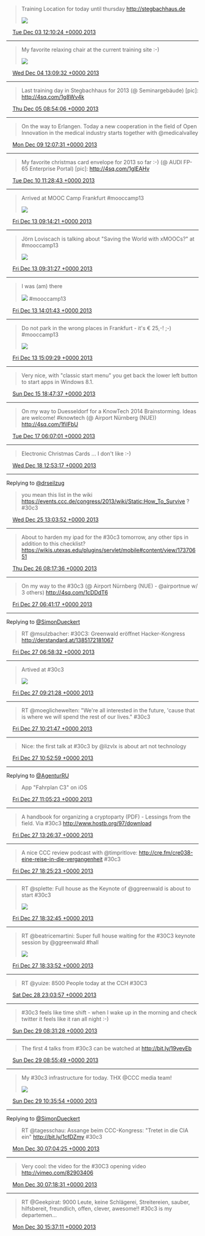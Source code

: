 > Training Location for today until thursday http://stegbachhaus.de 
> 
> ![](http://t.co/t6RQqWUenT)

<img src="media/tweet.ico" width="12" /> [Tue Dec 03 12:10:24 +0000 2013](https://twitter.com/SimonDueckert/status/407844265080160256)

----

> My favorite relaxing chair at the current training site :-) 
> 
> ![](http://t.co/jcOJDQyfOh)

<img src="media/tweet.ico" width="12" /> [Wed Dec 04 13:09:32 +0000 2013](https://twitter.com/SimonDueckert/status/408221531781988352)

----

> Last training day in Stegbachhaus for 2013 (@ Seminargebäude) [pic]: http://4sq.com/1g8Wv4k

<img src="media/tweet.ico" width="12" /> [Thu Dec 05 08:54:06 +0000 2013](https://twitter.com/SimonDueckert/status/408519637299920896)

----

> On the way to Erlangen. Today a new cooperation in the field of Open Innovation in the medical industry starts together with @medicalvalley

<img src="media/tweet.ico" width="12" /> [Mon Dec 09 12:07:31 +0000 2013](https://twitter.com/SimonDueckert/status/410017863458516992)

----

> My favorite christmas card envelope for 2013 so far :-) (@ AUDI FP-65 Enterprise Portal) [pic]: http://4sq.com/1glEAHv

<img src="media/tweet.ico" width="12" /> [Tue Dec 10 11:28:43 +0000 2013](https://twitter.com/SimonDueckert/status/410370490336047104)

----

> Arrived at MOOC Camp Frankfurt #mooccamp13 
> 
> ![](http://t.co/jFOWbE3Hzu)

<img src="media/tweet.ico" width="12" /> [Fri Dec 13 09:14:21 +0000 2013](https://twitter.com/SimonDueckert/status/411423839118454784)

----

> Jörn Loviscach is talking about "Saving the World with xMOOCs?" at #mooccamp13 
> 
> ![](http://t.co/YtzZ7vrdHI)

<img src="media/tweet.ico" width="12" /> [Fri Dec 13 09:31:27 +0000 2013](https://twitter.com/SimonDueckert/status/411428143271247872)

----

> I was (am) there 
> 
> ![](http://t.co/pRfn9GjolP) #mooccamp13

<img src="media/tweet.ico" width="12" /> [Fri Dec 13 14:01:43 +0000 2013](https://twitter.com/SimonDueckert/status/411496154514620417)

----

> Do not park in the wrong places in Frankfurt - it's € 25,-! ;-) #mooccamp13 
> 
> ![](http://t.co/fttw0iZNMY)

<img src="media/tweet.ico" width="12" /> [Fri Dec 13 15:09:29 +0000 2013](https://twitter.com/SimonDueckert/status/411513210638852096)

----

> Very nice, with "classic start menu" you get back the lower left button to start apps in Windows 8.1.

<img src="media/tweet.ico" width="12" /> [Sun Dec 15 18:47:37 +0000 2013](https://twitter.com/SimonDueckert/status/412292882524299264)

----

> On my way to Duesseldorf for a KnowTech 2014 Brainstorming. Ideas are welcome! #knowtech (@ Airport Nürnberg (NUE)) http://4sq.com/1fiIFbU

<img src="media/tweet.ico" width="12" /> [Tue Dec 17 06:07:01 +0000 2013](https://twitter.com/SimonDueckert/status/412826244661903360)

----

> Electronic Christmas Cards ... I don't like :-)

<img src="media/tweet.ico" width="12" /> [Wed Dec 18 12:53:17 +0000 2013](https://twitter.com/SimonDueckert/status/413290871564431361)

----

Replying to [@drseilzug](https://twitter.com/drseilzug/status/415819475091341312)

> you mean this list in the wiki https://events.ccc.de/congress/2013/wiki/Static:How_To_Survive ? #30c3

<img src="media/tweet.ico" width="12" /> [Wed Dec 25 13:03:52 +0000 2013](https://twitter.com/SimonDueckert/status/415830251869331456)

----

> About to harden my ipad for the #30c3 tomorrow, any other tips in addition to this checklist? https://wikis.utexas.edu/plugins/servlet/mobile#content/view/17370651

<img src="media/tweet.ico" width="12" /> [Thu Dec 26 08:17:36 +0000 2013](https://twitter.com/SimonDueckert/status/416120599392845824)

----

> On my way to the #30c3 (@ Airport Nürnberg (NUE) - @airportnue w/ 3 others) http://4sq.com/1cDDdT6

<img src="media/tweet.ico" width="12" /> [Fri Dec 27 06:41:17 +0000 2013](https://twitter.com/SimonDueckert/status/416458746878251008)

----

Replying to [@SimonDueckert](https://twitter.com/msulzbacher/status/416462264229572608)

> RT @msulzbacher: #30C3: Greenwald eröffnet Hacker-Kongress http://derstandard.at/1385172181067

<img src="media/tweet.ico" width="12" /> [Fri Dec 27 06:58:32 +0000 2013](https://twitter.com/SimonDueckert/status/416463087819296768)

----

> Artived at #30c3 
> 
> ![](http://t.co/jIdapeWt3F)

<img src="media/tweet.ico" width="12" /> [Fri Dec 27 09:21:28 +0000 2013](https://twitter.com/SimonDueckert/status/416499060145946624)

----

> RT @moeglichewelten: "We're all interested in the future, 'cause that is where we will spend the rest of our lives." #30c3

<img src="media/tweet.ico" width="12" /> [Fri Dec 27 10:21:47 +0000 2013](https://twitter.com/SimonDueckert/status/416514239680249857)

----

> Nice: the first talk at #30c3 by @lizvlx is about art not technology

<img src="media/tweet.ico" width="12" /> [Fri Dec 27 10:52:59 +0000 2013](https://twitter.com/SimonDueckert/status/416522089697660928)

----

Replying to [@AgenturRU](https://twitter.com/AgenturRU/status/416524318974038016)

> App "Fahrplan C3" on iOS

<img src="media/tweet.ico" width="12" /> [Fri Dec 27 11:05:23 +0000 2013](https://twitter.com/SimonDueckert/status/416525208733118464)

----

> A handbook for organizing a cryptoparty (PDF) - Lessings from the field. Via #30c3 http://www.hostb.org/97/download

<img src="media/tweet.ico" width="12" /> [Fri Dec 27 13:26:37 +0000 2013](https://twitter.com/SimonDueckert/status/416560752598986752)

----

> A nice CCC review podcast with @timpritlove: http://cre.fm/cre038-eine-reise-in-die-vergangenheit #30c3

<img src="media/tweet.ico" width="12" /> [Fri Dec 27 18:25:23 +0000 2013](https://twitter.com/SimonDueckert/status/416635939478585345)

----

> RT @splette: Full house as the Keynote of @ggreenwald is about to start #30c3 
> 
> ![](http://t.co/K0mOVieDnF)

<img src="media/tweet.ico" width="12" /> [Fri Dec 27 18:32:45 +0000 2013](https://twitter.com/SimonDueckert/status/416637793860083712)

----

> RT @beatricemartini: Super full house waiting for the #30C3 keynote session by @ggreenwald #hall 
> 
> ![](http://t.co/RfyfflTDHm)

<img src="media/tweet.ico" width="12" /> [Fri Dec 27 18:33:52 +0000 2013](https://twitter.com/SimonDueckert/status/416638074773590016)

----

> RT @yuize: 8500 People today at the CCH #30C3

<img src="media/tweet.ico" width="12" /> [Sat Dec 28 23:03:57 +0000 2013](https://twitter.com/SimonDueckert/status/417068432879001600)

----

> #30c3 feels like time shift - when I wake up in the morning and check twitter it feels like it ran all night :-)

<img src="media/tweet.ico" width="12" /> [Sun Dec 29 08:31:28 +0000 2013](https://twitter.com/SimonDueckert/status/417211253543940096)

----

> The first 4 talks from #30c3 can be watched at http://bit.ly/19vevEb

<img src="media/tweet.ico" width="12" /> [Sun Dec 29 08:55:49 +0000 2013](https://twitter.com/SimonDueckert/status/417217381488803840)

----

> My #30c3 infrastructure for today. THX @CCC media team! 
> 
> ![](http://t.co/VYhgGFfsA2)

<img src="media/tweet.ico" width="12" /> [Sun Dec 29 10:35:54 +0000 2013](https://twitter.com/SimonDueckert/status/417242564979597312)

----

Replying to [@SimonDueckert](https://twitter.com/tagesschau/status/417459100621234176)

> RT @tagesschau: Assange beim CCC-Kongress: "Tretet in die CIA ein" http://bit.ly/1cfDZmy #30c3

<img src="media/tweet.ico" width="12" /> [Mon Dec 30 07:04:25 +0000 2013](https://twitter.com/SimonDueckert/status/417551732894617601)

----

> Very cool: the video for the #30C3 opening video http://vimeo.com/82903406

<img src="media/tweet.ico" width="12" /> [Mon Dec 30 07:18:31 +0000 2013](https://twitter.com/SimonDueckert/status/417555282336972800)

----

> RT @Geekpirat: 9000 Leute, keine Schlägerei, Streitereien, sauber, hilfsbereit, freundlich, offen, clever, awesome!! #30c3 is my departemen…

<img src="media/tweet.ico" width="12" /> [Mon Dec 30 15:37:11 +0000 2013](https://twitter.com/SimonDueckert/status/417680773786107904)